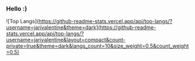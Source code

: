 ### Hello :)

![Top Langs](https://github-readme-stats.vercel.app/api/top-langs/?username=jarivalentine&theme=dark](https://github-readme-stats.vercel.app/api/top-langs/?username=jarivalentine&layout=compact&count-private=true&theme=dark&langs_count=10&size_weight=0.5&count_weight=0.5)
